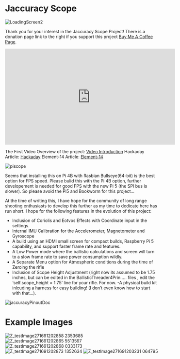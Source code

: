 # Jaccuracy Scope
![LoadingScreen2](https://github.com/user-attachments/assets/c57eea87-c5b9-470f-856e-7e7c130cc388)

Thank you for your interest in the Jaccuracy Scope Project!  There is a donation page link to the right if you support this project [Buy Me A Coffee Page](https://buymeacoffee.com/jaccuracyscope). 



<iframe width="560" height="315" src="https://www.youtube.com/embed/HgzltnaVOiY?si=L6nHdwi97msg5Pw5" title="YouTube video player" frameborder="0" allow="accelerometer; autoplay; clipboard-write; encrypted-media; gyroscope; picture-in-picture; web-share" referrerpolicy="strict-origin-when-cross-origin" allowfullscreen></iframe>




The First Video Overview of the project: [Video Introduction](https://youtu.be/HgzltnaVOiY?si=L6nHdwi97msg5Pw5)
Hackaday Article: [Hackaday](https://hackaday.io/project/193031-jaccuracy-scope)
Element-14 Article: [Element-14](https://community.element14.com/products/raspberry-pi/raspberrypi_projects/b/blog/posts/a-diy-pi-ballistic-smart-scope)

![piscope](https://github.com/user-attachments/assets/f6926fb6-95f0-497f-baee-cb35fe6f75c5)


Seems that installing this on Pi 4B with Rasbian Bullseye(64-bit) is the best option for FPS speed. Please bulid this with the Pi 4B option, further developement is needed for good FPS with the new Pi 5 (the SPI bus is slower). 
So please avoid the Pi5 and Bookworm for this project... 


At the time of writing this, I have hope for the community of long range shooting enthusiasts to develop this further as my time to dedicate here has run short. I hope for the following features in the evolution of this project: 

- Inclusion of Coriolis and Eotvos Effects with Coordinate input in the settings.
- Internal IMU Calibration for the Accelerometer, Magnetometer and Gyroscope
- A build using an HDMI small screen for compact builds, Raspberry Pi 5 capability, and support faster frame rate and features.
- A Low Power mode where the ballistic calculations and screen will turn to a slow frame rate to save power consumption wildly. 
- A Separate Menu option for Atmospheric conditions during the time of Zeroing the rifle 
- Inclusion of Scope Height Adjustment  (right now its assumed to be 1.75 inches, but can be edited in the BallisticThreader4Prin….. files , edit the ‘self.scope_height = 1.75’  line for your rifle.  For now. 
-A physical build kit inlcuding a harness for easy building!  (I don’t even know how to start with that…).

![jaccuracyPinoutDoc](https://github.com/user-attachments/assets/4a2a566b-5c7c-425c-a14a-ba66a5440d98)



# Example Images
![Z_testImage271691202858 2353685](https://github.com/user-attachments/assets/8ea5a688-8321-4bd6-b4a4-8bdf02f1c21b)
![Z_testImage271691202865 5513597](https://github.com/user-attachments/assets/f9413376-f0d3-4573-8bb3-f28f060447b2)
![Z_testImage271691202868 0333173](https://github.com/user-attachments/assets/3709839b-ee0d-4b56-a6c4-71a1fe163fb3)
![Z_testImage271691202873 1352634](https://github.com/user-attachments/assets/786ea88e-12ee-451f-9093-233692934cfd)
![Z_testImage271691203231 064795](https://github.com/user-attachments/assets/70e4516e-2513-469e-a9b5-6ffc52dad7d1)
